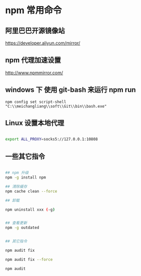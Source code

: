 # npm 常用命令

## 阿里巴巴开源镜像站

https://developer.aliyun.com/mirror/

## npm 代理加速设置

http://www.npmmirror.com/

## windows 下 使用 git-bash 来运行 npm run

```
npm config set script-shell "C:\\meichangliang\\soft\\Git\\bin\\bash.exe"

```

## Linux 设置本地代理

```bash

export ALL_PROXY=socks5://127.0.0.1:10808

```

## 一些其它指令

```bash

## npm 升级
npm -g install npm

## 清除缓存
npm cache clean --force

## 卸载

npm uninstall xxx (-g)


## 查看更新
npm -g outdated


## 其它指令

npm audit fix

npm audit fix --force

npm audit

```
